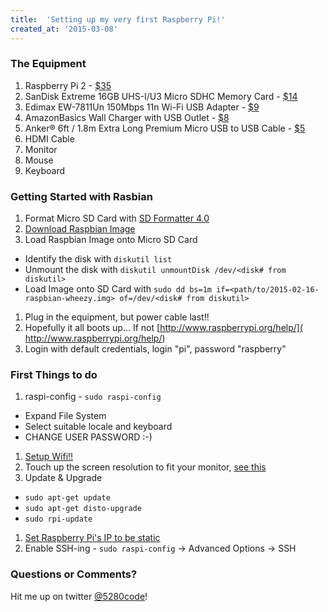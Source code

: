 ```yaml
---
title:  'Setting up my very first Raspberry Pi!'
created_at: '2015-03-08'
---
```


### The Equipment
1. Raspberry Pi 2 - [$35](http://www.mcmelectronics.com/product/83-16530)
1. SanDisk Extreme 16GB UHS-I/U3 Micro SDHC Memory Card - [$14](
http://www.amazon.com/gp/product/B00M55BX3G/)
1. Edimax EW-7811Un 150Mbps 11n Wi-Fi USB Adapter - [$9](
http://www.amazon.com/gp/product/B003MTTJOY)
1. AmazonBasics Wall Charger with USB Outlet - [$8](
http://www.amazon.com/gp/product/B005CG2ATQ)
1. Anker® 6ft / 1.8m Extra Long Premium Micro USB to USB Cable - [$5](
http://www.amazon.com/gp/product/B00MLP3JMS)
1. HDMI Cable
1. Monitor
1. Mouse
1. Keyboard

### Getting Started with Rasbian
1. Format Micro SD Card with [SD Formatter 4.0](
https://www.sdcard.org/downloads/formatter_4/)
1. [Download Raspbian Image](http://downloads.raspberrypi.org/raspbian_latest)
1. Load Raspbian Image onto Micro SD Card
  * Identify the disk with ```diskutil list```
  * Unmount the disk with ```diskutil unmountDisk /dev/<disk# from diskutil>```
  * Load Image onto SD Card with ```sudo dd bs=1m if=<path/to/2015-02-16-raspbian-wheezy.img> of=/dev/<disk# from diskutil>```
1. Plug in the equipment, but power cable last!!
1. Hopefully it all boots up... If not [http://www.raspberrypi.org/help/](
http://www.raspberrypi.org/help/)
1. Login with default credentials, login "pi", password "raspberry"

### First Things to do
1. raspi-config - ```sudo raspi-config```
  * Expand File System
  * Select suitable locale and keyboard
  * CHANGE USER PASSWORD :-)
1. [Setup Wifi!!](http://www.howtogeek.com/167425/how-to-setup-wi-fi-on-your-raspberry-pi-via-the-command-line/)
1. Touch up the screen resolution to fit your monitor, [see this](http://weblogs.asp.net/bleroy/getting-your-raspberry-pi-to-output-the-right-resolution)
1. Update & Upgrade
  * ```sudo apt-get update```
  * ```sudo apt-get disto-upgrade```
  * ```sudo rpi-update```
1. [Set Raspberry Pi's IP to be static](
http://elinux.org/RPi_Setting_up_a_static_IP_in_Debian)
1. Enable SSH-ing - ```sudo raspi-config``` -> Advanced Options -> SSH

### Questions or Comments?
Hit me up on twitter [@5280code](https://twitter.com/5280code)!
